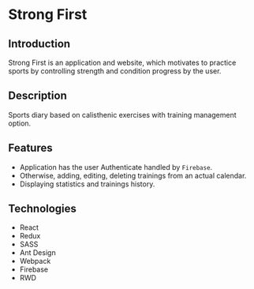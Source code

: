
# Strong First

## Introduction
Strong First is an application and website, which motivates to practice sports 
by controlling strength and condition progress by the user.


## Description
Sports diary based on calisthenic exercises with training management option.


## Features

* Application has the user Authenticate handled by `Firebase`. 
* Otherwise, adding, editing, deleting trainings from an actual calendar.
* Displaying statistics and trainings history.


## Technologies

* React
* Redux
* SASS
* Ant Design
* Webpack
* Firebase
* RWD
